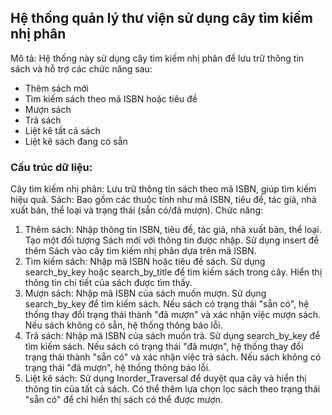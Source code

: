 ## Hệ thống quản lý thư viện sử dụng cây tìm kiếm nhị phân
Mô tả: Hệ thống này sử dụng cây tìm kiếm nhị phân để lưu trữ thông tin sách và hỗ trợ các chức năng sau:
- Thêm sách mới
- Tìm kiếm sách theo mã ISBN hoặc tiêu đề
- Mượn sách
- Trả sách
- Liệt kê tất cả sách
- Liệt kê sách đang có sẵn
### Cấu trúc dữ liệu:
  Cây tìm kiếm nhị phân: Lưu trữ thông tin sách theo mã ISBN, giúp tìm kiếm hiệu quả.
  Sách: Bao gồm các thuộc tính như mã ISBN, tiêu đề, tác giả, nhà xuất bản, thể loại và trạng thái (sẵn có/đã mượn).
Chức năng:
1. Thêm sách:
  Nhập thông tin ISBN, tiêu đề, tác giả, nhà xuất bản, thể loại.
  Tạo một đối tượng Sách mới với thông tin được nhập.
  Sử dụng insert để thêm Sách vào cây tìm kiếm nhị phân dựa trên mã ISBN.
2. Tìm kiếm sách:
  Nhập mã ISBN hoặc tiêu đề sách.
  Sử dụng search_by_key hoặc search_by_title để tìm kiếm sách trong cây.
  Hiển thị thông tin chi tiết của sách được tìm thấy.
3. Mượn sách:
  Nhập mã ISBN của sách muốn mượn.
  Sử dụng search_by_key để tìm kiếm sách.
  Nếu sách có trạng thái "sẵn có", hệ thống thay đổi trạng thái thành "đã mượn" và xác nhận việc mượn sách.
  Nếu sách không có sẵn, hệ thống thông báo lỗi.
4. Trả sách:
  Nhập mã ISBN của sách muốn trả.
  Sử dụng search_by_key để tìm kiếm sách.
  Nếu sách có trạng thái "đã mượn", hệ thống thay đổi trạng thái thành "sẵn có" và xác nhận việc trả sách.
  Nếu sách không có trạng thái "đã mượn", hệ thống thông báo lỗi.
5. Liệt kê sách:
  Sử dụng Inorder_Traversal để duyệt qua cây và hiển thị thông tin của tất cả sách.
  Có thể thêm lựa chọn lọc sách theo trạng thái "sẵn có" để chỉ hiển thị sách có thể được mượn.
